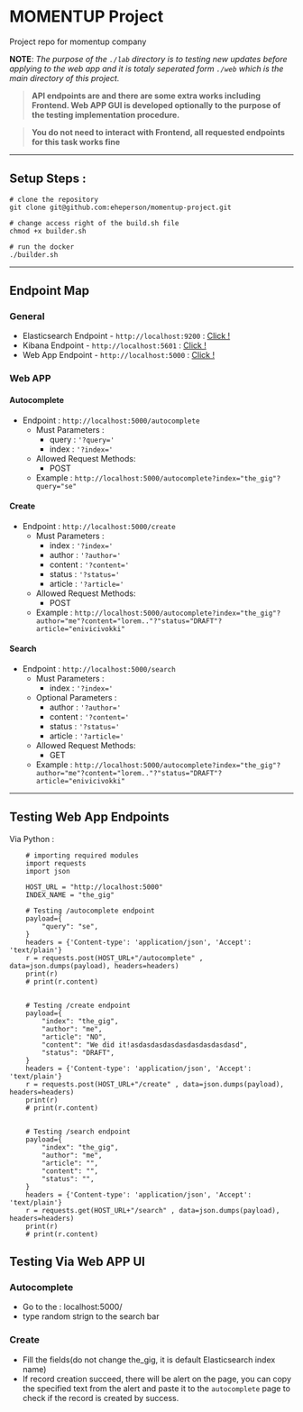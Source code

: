 # MOMENTUP Project
Project repo for momentup company

**NOTE**: *The purpose of the `./lab` directory is to testing new updates before applying to the web app and it is totaly seperated form `./web` which is the main directory of this project.*

> **API endpoints are  and there are some extra works including Frontend. Web APP GUI is developed optionally to the purpose of the testing implementation procedure.**

> **You do not need to interact with Frontend, all requested endpoints for this task works fine**

---
## Setup Steps :
```
# clone the repository 
git clone git@github.com:eheperson/momentup-project.git

# change access right of the build.sh file
chmod +x builder.sh

# run the docker
./builder.sh
```

---

## Endpoint Map

### General
* Elasticsearch Endpoint - `http://localhost:9200` : [Click !](http://localhost:9200) 
* Kibana Endpoint - `http://localhost:5601` : [Click !](http://localhost:5601) 
* Web App Endpoint - `http://localhost:5000` : [Click !](http://localhost:5000) 

### Web APP

#### Autocomplete
* Endpoint : `http://localhost:5000/autocomplete`
  * Must Parameters :
    * query     : `'?query='`
    * index     : `'?index='`
  * Allowed Request Methods:
    * POST
  * Example : `http://localhost:5000/autocomplete?index="the_gig"?query="se"`


#### Create
* Endpoint : `http://localhost:5000/create`
  * Must Parameters :
    * index : `'?index='`
    * author : `'?author='`
    * content : `'?content='`
    * status : `'?status='`
    * article : `'?article='`
  * Allowed Request Methods:
    * POST
  * Example : `http://localhost:5000/autocomplete?index="the_gig"?author="me"?content="lorem.."?"status="DRAFT"?article="enivicivokki"`

#### Search
* Endpoint : `http://localhost:5000/search`
  * Must Parameters :
    * index : `'?index='`
  * Optional Parameters :
    * author : `'?author='`
    * content : `'?content='`
    * status : `'?status='`
    * article : `'?article='`
  * Allowed Request Methods:
    * GET
  * Example : `http://localhost:5000/autocomplete?index="the_gig"?author="me"?content="lorem.."?"status="DRAFT"?article="enivicivokki"`
---

## Testing Web App Endpoints

Via Python :
```
    # importing required modules
    import requests
    import json

    HOST_URL = "http://localhost:5000"
    INDEX_NAME = "the_gig"

    # Testing /autocomplete endpoint
    payload={
        "query": "se",
    }
    headers = {'Content-type': 'application/json', 'Accept': 'text/plain'}
    r = requests.post(HOST_URL+"/autocomplete" , data=json.dumps(payload), headers=headers)
    print(r)
    # print(r.content)


    # Testing /create endpoint
    payload={
        "index": "the_gig", 
        "author": "me", 
        "article": "NO",
        "content": "We did it!asdasdasdasdasdasdasdasdasd",
        "status": "DRAFT",
    }
    headers = {'Content-type': 'application/json', 'Accept': 'text/plain'}
    r = requests.post(HOST_URL+"/create" , data=json.dumps(payload), headers=headers)
    print(r)
    # print(r.content)


    # Testing /search endpoint
    payload={
        "index": "the_gig", 
        "author": "me", 
        "article": "",
        "content": "",
        "status": "",
    }
    headers = {'Content-type': 'application/json', 'Accept': 'text/plain'}
    r = requests.get(HOST_URL+"/search" , data=json.dumps(payload), headers=headers)
    print(r)
    # print(r.content)

```

## Testing Via Web APP UI

### Autocomplete

* Go to the : localhost:5000/
* type random strign to the search bar

### Create 
* Fill the fields(do not change the_gig, it is default Elasticsearch index name)
* If record creation succeed, there will be alert on the page, you can copy the specified text from the alert and paste it to the `autocomplete` page to check if the record is created by success.



